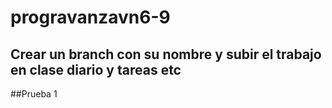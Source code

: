 # progravanzavn6-9
## Crear un branch con su nombre y subir el trabajo en clase diario y tareas etc

##Prueba 1